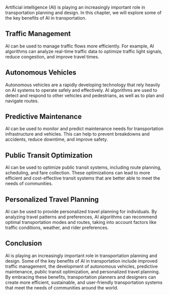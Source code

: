 
Artificial intelligence (AI) is playing an increasingly important role in transportation planning and design. In this chapter, we will explore some of the key benefits of AI in transportation.

Traffic Management
------------------

AI can be used to manage traffic flows more efficiently. For example, AI algorithms can analyze real-time traffic data to optimize traffic light signals, reduce congestion, and improve travel times.

Autonomous Vehicles
-------------------

Autonomous vehicles are a rapidly developing technology that rely heavily on AI systems to operate safely and effectively. AI algorithms are used to detect and respond to other vehicles and pedestrians, as well as to plan and navigate routes.

Predictive Maintenance
----------------------

AI can be used to monitor and predict maintenance needs for transportation infrastructure and vehicles. This can help to prevent breakdowns and accidents, reduce downtime, and improve safety.

Public Transit Optimization
---------------------------

AI can be used to optimize public transit systems, including route planning, scheduling, and fare collection. These optimizations can lead to more efficient and cost-effective transit systems that are better able to meet the needs of communities.

Personalized Travel Planning
----------------------------

AI can be used to provide personalized travel planning for individuals. By analyzing travel patterns and preferences, AI algorithms can recommend optimal transportation modes and routes, taking into account factors like traffic conditions, weather, and rider preferences.

Conclusion
----------

AI is playing an increasingly important role in transportation planning and design. Some of the key benefits of AI in transportation include improved traffic management, the development of autonomous vehicles, predictive maintenance, public transit optimization, and personalized travel planning. By embracing these benefits, transportation planners and designers can create more efficient, sustainable, and user-friendly transportation systems that meet the needs of communities around the world.
